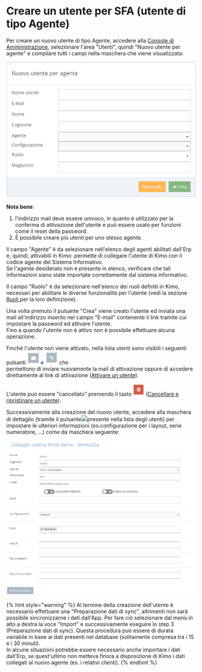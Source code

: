 # Creare un utente per SFA \(utente di tipo Agente\)

Per creare un nuovo utente di tipo Agente, accedere alla [Console di Amministrazione](../../introduzione/moduli/console-admin.md), selezionare l'area "Utenti", quindi "Nuovo utente per agente" e compilare tutti i campi nella maschera che viene visualizzata:

![](../../.gitbook/assets/nuovo-agente.png)

**Nota bene**: 

1. l'indirizzo mail deve essere univoco, in quanto è utilizzato per la conferma di attivazione dell'utente e può essere usato per funzioni come il reset della password.
2. È possibile creare più utenti per uno stesso agente.

Il campo "Agente" è da selezionare nell'elenco degli agenti abilitati dall'Erp e, quindi, attivabili in Kimo: permette di collegare l'utente di Kimo con il codice agente del Sistema Informativo.  
Se l'agente desiderato non è presente in elenco, verificare che tali informazioni siano state importate correttamente dal sistema informativo.

Il campo "Ruolo" è da selezionare nell'elenco dei ruoli definiti in Kimo, necessari per abilitare le diverse funzionalità per l'utente \(vedi la sezione [Ruoli ](../ruoli.md)per la loro definizione\).

Una volta premuto il pulsante "Crea" viene creato l'utente ed inviata una mail all'indirizzo inserito nel campo "E-mail" contenente il link tramite cui impostare la password ed attivare l'utente.  
Fino a quando l'utente non è attivo non è possibile effettuare alcuna operazione.

Finché l'utente non viene attivato, nella lista utenti sono visibili i seguenti pulsanti ![](../../.gitbook/assets/image%20%2817%29.png) e ![](../../.gitbook/assets/image%20%2812%29.png) che  
permettono di inviare nuovamente la mail di attivazione oppure di accedere direttamente al link di attivazione \([Attivare un utente](attivazione-di-un-utente.md)\).

L'utente può essere "cancellato" premendo il tasto ![](../../.gitbook/assets/delete.PNG) \([Cancellare e ripristinare un utente](archiviazione-e-ripristino.md)\).

Successivamente alla creazione del nuovo utente, accedere alla maschera di dettaglio \(tramite il pulsante![](https://s3.amazonaws.com/cdn.freshdesk.com/data/helpdesk/attachments/production/22000944744/original/4x9HKCgjY3XGNWMcPqpU72T_RzvTC8lGyw.png?1485475532)presente nella lista degli utenti\) per impostare le ulteriori informazioni \(es.configurazione per i layout, serie numeratore, ...\) come da maschera seguente:

![](../../.gitbook/assets/image%20%2816%29.png)

{% hint style="warning" %}
Al termine della creazione dell'utente è necessario effettuare una "Preparazione dati di sync", altrimenti non sarà possibile sincronizzarne i dati dall'App. Per fare ciò selezionare dal menù in alto a destra la voce "Import" e successivamente eseguire lo step 3 \(Preparazione dati di sync\). Questa procedura può essere di durata variabile in base ai dati presenti nel database \(solitamente compresa tra i 15 e i 30 minuti\).  
In alcune situazioni potrebbe essere necessario anche importare i dati dall'Erp, se quest'ultimo non metteva finora a disposizione di Kimo i dati collegati al nuovo agente \(es. i relativi clienti\).
{% endhint %}

